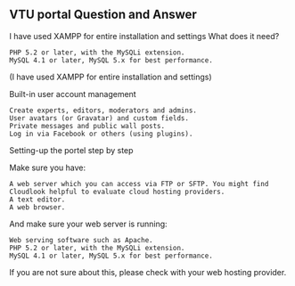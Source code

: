 

VTU portal
Question and Answer 
-----------------------------

I have used XAMPP for entire installation and settings
What does it need?

    PHP 5.2 or later, with the MySQLi extension.
    MySQL 4.1 or later, MySQL 5.x for best performance.
	
(I have used XAMPP for entire installation and settings)

Built-in user account management

    Create experts, editors, moderators and admins.
    User avatars (or Gravatar) and custom fields.
    Private messages and public wall posts.
    Log in via Facebook or others (using plugins).
	
Setting-up the portel step by step

Make sure you have:

    A web server which you can access via FTP or SFTP. You might find Cloudlook helpful to evaluate cloud hosting providers.
    A text editor.
    A web browser.

And make sure your web server is running:

    Web serving software such as Apache.
    PHP 5.2 or later, with the MySQLi extension.
    MySQL 4.1 or later, MySQL 5.x for best performance.

If you are not sure about this, please check with your web hosting provider.